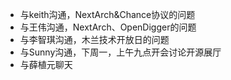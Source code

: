 - 与keith沟通，NextArch&Chance协议的问题
- 与王伟沟通，NextArch、OpenDigger的问题
- 与李智琪沟通，木兰技术开放日的问题
- 与Sunny沟通，下周一，上午九点开会讨论开源展厅
- 与薛植元聊天